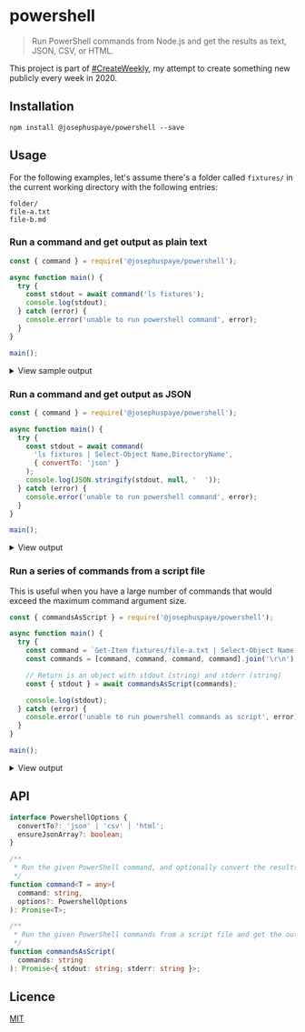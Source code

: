 # powershell

> Run PowerShell commands from Node.js and get the results as text, JSON, CSV, or HTML.

This project is part of [#CreateWeekly](https://twitter.com/JosephusPaye/status/1214853295023411200), my attempt to create something new publicly every week in 2020.

## Installation

```
npm install @josephuspaye/powershell --save
```

## Usage

For the following examples, let's assume there's a folder called `fixtures/` in the current working directory with the following entries:

```
folder/
file-a.txt
file-b.md
```

### Run a command and get output as plain text

```js
const { command } = require('@josephuspaye/powershell');

async function main() {
  try {
    const stdout = await command('ls fixtures');
    console.log(stdout);
  } catch (error) {
    console.error('unable to run powershell command', error);
  }
}

main();
```

<details>
<summary>View sample output</summary>

```
Directory: C:\code\JosephusPaye\powershell\tests\fixtures


Mode                 LastWriteTime         Length Name
----                 -------------         ------ ----
d-----        10/12/2020   8:15 PM                folder
-a----        10/12/2020   8:15 PM              7 file-a.txt
-a----        10/12/2020   8:15 PM              9 file-b.md

```

</details>

### Run a command and get output as JSON

```js
const { command } = require('@josephuspaye/powershell');

async function main() {
  try {
    const stdout = await command(
      'ls fixtures | Select-Object Name,DirectoryName',
      { convertTo: 'json' }
    );
    console.log(JSON.stringify(stdout, null, '  '));
  } catch (error) {
    console.error('unable to run powershell command', error);
  }
}

main();
```

<details>
<summary>View output</summary>

```json
[
  {
    "Name": "folder",
    "DirectoryName": null
  },
  {
    "Name": "file-a.txt",
    "DirectoryName": "C:\\code\\JosephusPaye\\powershell\\tests\\fixtures"
  },
  {
    "Name": "file-b.md",
    "DirectoryName": "C:\\code\\JosephusPaye\\powershell\\tests\\fixtures"
  }
]
```

</details>

### Run a series of commands from a script file

This is useful when you have a large number of commands that would exceed the maximum command argument size.

```js
const { commandsAsScript } = require('@josephuspaye/powershell');

async function main() {
  try {
    const command = `Get-Item fixtures/file-a.txt | Select-Object Name,DirectoryName | ConvertTo-Json;`;
    const commands = [command, command, command, command].join('\r\n');

    // Return is an object with stdout (string) and stderr (string)
    const { stdout } = await commandsAsScript(commands);

    console.log(stdout);
  } catch (error) {
    console.error('unable to run powershell commands as script', error);
  }
}

main();
```

<details>
<summary>View output</summary>

```
{
    "Name":  "file-a.txt",
    "DirectoryName":  "C:\\code\\JosephusPaye\\powershell\\tests\\fixtures"
}
{
    "Name":  "file-a.txt",
    "DirectoryName":  "C:\\code\\JosephusPaye\\powershell\\tests\\fixtures"
}
{
    "Name":  "file-a.txt",
    "DirectoryName":  "C:\\code\\JosephusPaye\\powershell\\tests\\fixtures"
}
{
    "Name":  "file-a.txt",
    "DirectoryName":  "C:\\code\\JosephusPaye\\powershell\\tests\\fixtures"
}
```

</details>

## API

```ts
interface PowershellOptions {
  convertTo?: 'json' | 'csv' | 'html';
  ensureJsonArray?: boolean;
}

/**
 * Run the given PowerShell command, and optionally convert the results to JSON, CSV, or HTML.
 */
function command<T = any>(
  command: string,
  options?: PowershellOptions
): Promise<T>;

/**
 * Run the given PowerShell commands from a script file and get the output as a string
 */
function commandsAsScript(
  commands: string
): Promise<{ stdout: string; stderr: string }>;
```

## Licence

[MIT](LICENCE)
